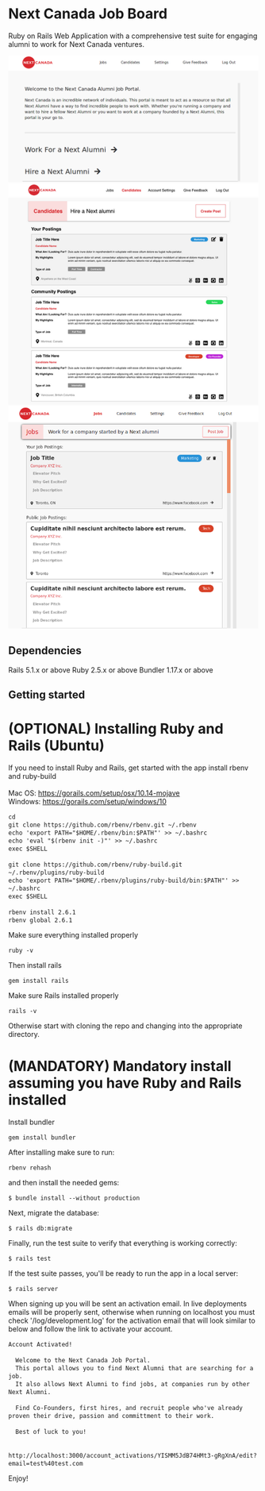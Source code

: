 # Next Canada Job Board

Ruby on Rails Web Application with a comprehensive test suite for engaging alumni to work for Next Canada ventures.

![HomePage](https://github.com/49V/Next-Job-Board/blob/master/docs/HomePage.png?raw=true_)
![Candidates](https://github.com/49V/Next-Job-Board/blob/master/docs/Candidates.png?raw=true_)
![Jobs](https://github.com/49V/Next-Job-Board/blob/master/docs/Jobs.png?raw=true_)


## Dependencies

Rails 5.1.x or above
Ruby 2.5.x or above
Bundler 1.17.x or above

## Getting started

# (OPTIONAL) Installing Ruby and Rails (Ubuntu)

If you need to install Ruby and Rails, get started with the app install rbenv and ruby-build <br/>
<br/>
Mac OS: https://gorails.com/setup/osx/10.14-mojave <br/>
Windows: https://gorails.com/setup/windows/10 <br/>

```
cd
git clone https://github.com/rbenv/rbenv.git ~/.rbenv
echo 'export PATH="$HOME/.rbenv/bin:$PATH"' >> ~/.bashrc
echo 'eval "$(rbenv init -)"' >> ~/.bashrc
exec $SHELL

git clone https://github.com/rbenv/ruby-build.git ~/.rbenv/plugins/ruby-build
echo 'export PATH="$HOME/.rbenv/plugins/ruby-build/bin:$PATH"' >> ~/.bashrc
exec $SHELL

rbenv install 2.6.1
rbenv global 2.6.1
```

Make sure everything installed properly
```
ruby -v
```
Then install rails
```
gem install rails
```

Make sure Rails installed properly
```
rails -v
```

Otherwise start with cloning the repo and changing into the appropriate directory.

# (MANDATORY) Mandatory install assuming you have Ruby and Rails installed

Install bundler
```
gem install bundler
```

After installing make sure to run:
```
rbenv rehash
```

and then install the needed gems:

```
$ bundle install --without production
```

Next, migrate the database:

```
$ rails db:migrate
```

Finally, run the test suite to verify that everything is working correctly:

```
$ rails test
```

If the test suite passes, you'll be ready to run the app in a local server:

```
$ rails server
```

When signing up you will be sent an activation email. In live deployments emails will be properly sent, otherwise when running on localhost you must check '/log/development.log' for the activation email that will look similar to below and follow the link to activate your account.
```
Account Activated!

  Welcome to the Next Canada Job Portal.
  This portal allows you to find Next Alumni that are searching for a job.
  It also allows Next Alumni to find jobs, at companies run by other Next Alumni.

  Find Co-Founders, first hires, and recruit people who've already proven their drive, passion and committment to their work.

  Best of luck to you!


http://localhost:3000/account_activations/YISMM5JdB74HMt3-gRgXnA/edit?email=test%40test.com
```

Enjoy!
